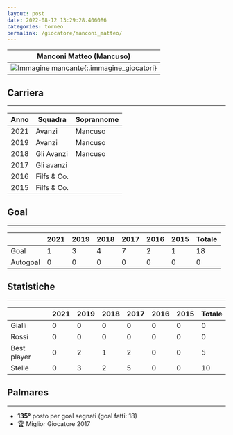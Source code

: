 ```yaml
---
layout: post
date: 2022-08-12 13:29:28.406086
categories: torneo
permalink: /giocatore/manconi_matteo/
---
```

<link rel='stylesheets' href='./../assets/giocatori.css'>

| Manconi Matteo (Mancuso) |
|:-----:|
| ![Immagine mancante]('./../../assets/giocatori/manconi_matteo.png){:.immagine_giocatori} |


## Carriera
----

|Anno|Squadra|Soprannome|
|:---:|---|---|
|2021|Avanzi|Mancuso|
|2019|Avanzi|Mancuso|
|2018|Gli Avanzi|Mancuso|
|2017|Gli avanzi||
|2016|Filfs & Co.||
|2015|Filfs & Co.||


## Goal
----

| |2021|2019|2018|2017|2016|2015| Totale |
|---|---|---|---|---|---|---|---|
|Goal|1|3|4|7|2|1|18|
|Autogoal|0|0|0|0|0|0|0|


## Statistiche
----

| |2021|2019|2018|2017|2016|2015| Totale |
|---|---|---|---|---|---|---|---|
|Gialli|0|0|0|0|0|0|0|
|Rossi|0|0|0|0|0|0|0|
|Best player|0|2|1|2|0|0|5|
|Stelle|0|3|2|5|0|0|10|


## Palmares
----

- **135°** posto per goal segnati (goal fatti: 18)
- 🏆 Miglior Giocatore 2017